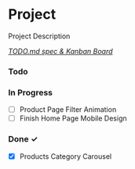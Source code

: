 # Project

Project Description

<em>[TODO.md spec & Kanban Board](https://bit.ly/3fCwKfM)</em>

### Todo


### In Progress

- [ ] Product Page Filter Animation  
- [ ] Finish Home Page Mobile Design  

### Done ✓

- [x] Products Category Carousel  

